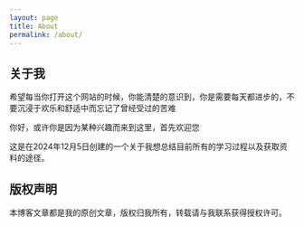 ```yaml
---
layout: page
title: About
permalink: /about/
---
```


## 关于我

希望每当你打开这个网站的时候，你能清楚的意识到，你是需要每天都进步的，不要沉浸于欢乐和舒适中而忘记了曾经受过的苦难

你好，或许你是因为某种兴趣而来到这里，首先欢迎您

这是在2024年12月5日创建的一个关于我想总结目前所有的学习过程以及获取资料的途径。

## 版权声明

本博客文章都是我的原创文章，版权归我所有，转载请与我联系获得授权许可。
